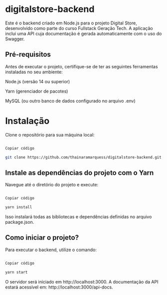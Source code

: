 # digitalstore-backend
Este é o backend criado em Node.js para o projeto Digital Store, desenvolvido como parte do curso Fullstack Geração Tech. A aplicação inclui uma API cuja documentação é gerada automaticamente com o uso do Swagger.


## Pré-requisitos
 Antes de executar o projeto, certifique-se de ter as seguintes ferramentas instaladas no seu ambiente:

Node.js (versão 14 ou superior)

Yarn (gerenciador de pacotes)

MySQL (ou outro banco de dados configurado no arquivo .env)

# Instalação
Clone o repositório para sua máquina local:

```bash

Copiar código

git clone https://github.com/thainaramarquess/digitalstore-backend.git
```
## Instale as dependências do projeto com o Yarn

Navegue até o diretório do projeto e execute:

```bash

Copiar código

yarn install
```
Isso instalará todas as bibliotecas e dependências definidas no arquivo package.json.

## Como iniciar o projeto?

Para executar o backend, utilize o comando:

```bash

Copiar código

yarn start
```
O servidor será iniciado em http://localhost:3000. A documentação da API estará acessível em:
http://localhost:3000/api-docs.
